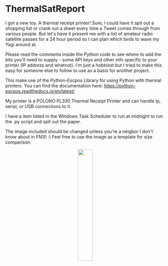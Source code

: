 # ThermalSatReport
I got a new toy. A thermal receipt printer! Sure, I could have it spit out a shopping list or crank out a sheet every time a Tweet comes through from various people. But let's have it present me with a list of amateur radio satellite passes for a 24 hour period so I can plan which birds to wave my Yagi around at.

Please read the comments inside the Python code to see where to add the bits you'll need to supply - some API keys and other info specific to your printer (IP address and whatnot). I'm just a hobbiest but I tried to make this easy for someone else to follow to use as a basis for another project.

This make use of the Python-Escpos Library for using Python with thermal printers. You can find the documentation here: https://python-escpos.readthedocs.io/en/latest/

My printer is a POLONO PL330 Thermal Receipt Printer and can handle ip, serial, or USB connections to it. 

I have a item listed in the Windows Task Scheduler to run at midnight to run the .py script and spit out the paper. 

The image included should be changed unless you're a neigbor I don't know about in FN10 :) Feel free to use the image as a template for size comparison.

<center><img src="https://i.imgur.com/Lmk4HSe.jpg" width=30%></center>

